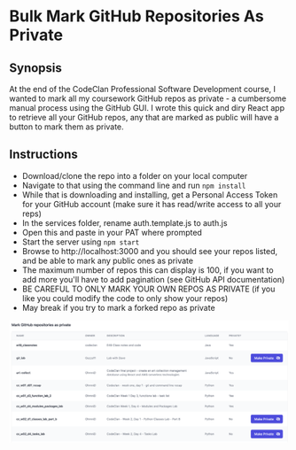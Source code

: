 # Bulk Mark GitHub Repositories As Private

## Synopsis

At the end of the CodeClan Professional Software Development course, I wanted to mark all my coursework GitHub repos as private - a cumbersome manual process using the GitHub GUI. I wrote this quick and diry React app to retrieve all your GitHub repos, any that are marked as public will have a button to mark them as private.

## Instructions

- Download/clone the repo into a folder on your local computer
- Navigate to that using the command line and run `npm install`
- While that is downloading and installing, get a Personal Access Token for your GitHub account (make sure it has read/write access to all your reps)
- In the services folder, rename auth.template.js to auth.js
- Open this and paste in your PAT where prompted
- Start the server using `npm start`
- Browse to http://localhost:3000 and you should see your repos listed, and be able to mark any public ones as private
- The maximum number of repos this can display is 100, if you want to add more you'll have to add pagination (see GitHub API documentation)
- BE CAREFUL TO ONLY MARK YOUR OWN REPOS AS PRIVATE (if you like you could modify the code to only show your repos)
- May break if you try to mark a forked repo as private

![github-private](./readme_images/app_screenshot.png)
